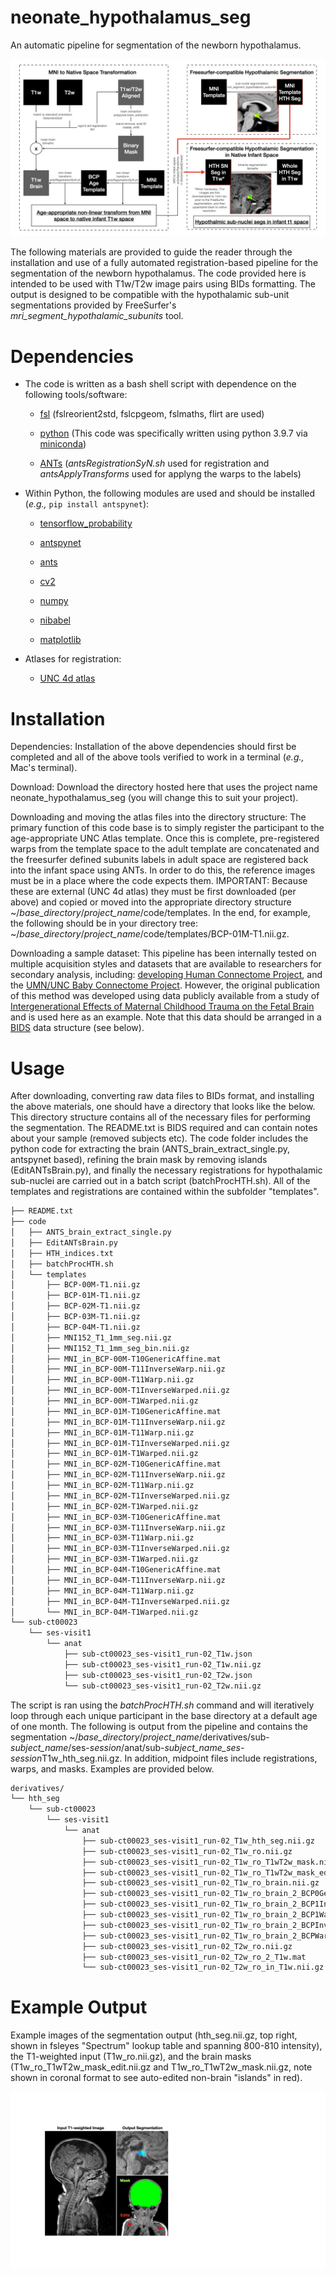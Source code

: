 # neonate_hypothalamus_seg
An automatic pipeline for segmentation of the newborn hypothalamus.

![Pipeline Overview](PipelineOverview.jpeg)

The following materials are provided to guide the reader through the installation and use of a fully automated registration-based pipeline for the segmentation of the newborn hypothalamus. The code provided here is intended to be used with T1w/T2w image pairs using BIDs formatting. The output is designed to be compatible with the hypothalamic sub-unit segmentations provided by FreeSurfer's *mri_segment_hypothalamic_subunits* tool.

# Dependencies

* The code is written as a bash shell script with dependence on the following tools/software:

  * [fsl](https://fsl.fmrib.ox.ac.uk/fsl/fslwiki/FslInstallation) (fslreorient2std, fslcpgeom, fslmaths, flirt are used)

  * [python](https://www.python.org/downloads/) (This code was specifically written using python 3.9.7 via [miniconda](https://docs.conda.io/en/main/miniconda.html))

  * [ANTs](http://stnava.github.io/ANTs/) (*antsRegistrationSyN.sh* used for registration and *antsApplyTransforms* used for applyng the warps to the labels)

* Within Python, the following modules are used and should be installed (*e.g.,* `pip install antspynet`):

  * [tensorflow_probability](https://www.tensorflow.org/probability/install)

  * [antspynet](https://pypi.org/project/antspynet/)

  * [ants](https://pypi.org/project/ants/)

  * [cv2](https://pypi.org/project/opencv-python/)

  * [numpy](https://pypi.org/project/numpy/)

  * [nibabel](https://pypi.org/project/nibabel/)

  * [matplotlib](https://pypi.org/project/matplotlib/)

* Atlases for registration:

  * [UNC 4d atlas](https://www.nitrc.org/projects/uncbcp_4d_atlas/)

# Installation

Dependencies: Installation of the above dependencies should first be completed and all of the above tools verified to work  in a terminal (*e.g.,* Mac's terminal).

Download: Download the directory hosted here that uses the project name neonate_hypothalamus_seg (you will change this to suit your project). 

Downloading and moving the atlas files into the directory structure: The primary function of this code base is to simply register the participant to the age-appropriate UNC Atlas template. Once this is complete, pre-registered warps from the template space to the adult template are concatenated and the freesurfer defined subunits labels in adult space are registered back into the infant space using ANTs. In order to do this, the reference images must be in a place where the code expects them. IMPORTANT: Because these are external (UNC 4d atlas) they must be first downloaded (per above) and copied or moved into the appropriate directory structure ~/*base_directory*/*project_name*/code/templates. In the end, for example, the following should be in your directory tree: ~/*base_directory*/*project_name*/code/templates/BCP-01M-T1.nii.gz.

Downloading a sample dataset: This pipeline has been internally tested on multiple acquisition styles and datasets that are available to researchers for secondary analysis, including: [developing Human Connectome Project](http://www.developingconnectome.org/data-release/data-release-user-guide/), and the [UMN/UNC Baby Connectome Project](https://nda.nih.gov/edit_collection.html?id=2848). However, the original publication of this method was developed using data publicly available from a study of [Intergenerational Effects of Maternal Childhood Trauma on the Fetal Brain](https://nda.nih.gov/edit_collection.html?id=2308) and is used here as an example. Note that this data should be arranged in a [BIDS](https://bids-specification.readthedocs.io/en/stable/) data structure (see below).

# Usage

After downloading, converting raw data files to BIDs format, and installing the above materials, one should have a directory that looks like the below. This directory structure contains all of the necessary files for performing the segmentation. The README.txt is BIDS required and can contain notes about your sample (removed subjects etc). The code folder includes the python code for extracting the brain (ANTS_brain_extract_single.py, antspynet based), refining the brain mask by removing islands (EditANTsBrain.py), and finally the necessary registrations for hypothalamic sub-nuclei are carried out in a batch script (batchProcHTH.sh). All of the templates and registrations are contained within the subfolder "templates".

```bash
├── README.txt
├── code
│   ├── ANTS_brain_extract_single.py
│   ├── EditANTsBrain.py
│   ├── HTH_indices.txt
│   ├── batchProcHTH.sh
│   └── templates
│       ├── BCP-00M-T1.nii.gz
│       ├── BCP-01M-T1.nii.gz
│       ├── BCP-02M-T1.nii.gz
│       ├── BCP-03M-T1.nii.gz
│       ├── BCP-04M-T1.nii.gz
│       ├── MNI152_T1_1mm_seg.nii.gz
│       ├── MNI152_T1_1mm_seg_bin.nii.gz
│       ├── MNI_in_BCP-00M-T10GenericAffine.mat
│       ├── MNI_in_BCP-00M-T11InverseWarp.nii.gz
│       ├── MNI_in_BCP-00M-T11Warp.nii.gz
│       ├── MNI_in_BCP-00M-T1InverseWarped.nii.gz
│       ├── MNI_in_BCP-00M-T1Warped.nii.gz
│       ├── MNI_in_BCP-01M-T10GenericAffine.mat
│       ├── MNI_in_BCP-01M-T11InverseWarp.nii.gz
│       ├── MNI_in_BCP-01M-T11Warp.nii.gz
│       ├── MNI_in_BCP-01M-T1InverseWarped.nii.gz
│       ├── MNI_in_BCP-01M-T1Warped.nii.gz
│       ├── MNI_in_BCP-02M-T10GenericAffine.mat
│       ├── MNI_in_BCP-02M-T11InverseWarp.nii.gz
│       ├── MNI_in_BCP-02M-T11Warp.nii.gz
│       ├── MNI_in_BCP-02M-T1InverseWarped.nii.gz
│       ├── MNI_in_BCP-02M-T1Warped.nii.gz
│       ├── MNI_in_BCP-03M-T10GenericAffine.mat
│       ├── MNI_in_BCP-03M-T11InverseWarp.nii.gz
│       ├── MNI_in_BCP-03M-T11Warp.nii.gz
│       ├── MNI_in_BCP-03M-T1InverseWarped.nii.gz
│       ├── MNI_in_BCP-03M-T1Warped.nii.gz
│       ├── MNI_in_BCP-04M-T10GenericAffine.mat
│       ├── MNI_in_BCP-04M-T11InverseWarp.nii.gz
│       ├── MNI_in_BCP-04M-T11Warp.nii.gz
│       ├── MNI_in_BCP-04M-T1InverseWarped.nii.gz
│       └── MNI_in_BCP-04M-T1Warped.nii.gz
└── sub-ct00023
    └── ses-visit1
        └── anat
            ├── sub-ct00023_ses-visit1_run-02_T1w.json
            ├── sub-ct00023_ses-visit1_run-02_T1w.nii.gz
            ├── sub-ct00023_ses-visit1_run-02_T2w.json
            └── sub-ct00023_ses-visit1_run-02_T2w.nii.gz
```

The script is ran using the *batchProcHTH.sh* command and will iteratively loop through each unique participant in the base directory at a default age of one month. The following is output from the pipeline and contains the segmentation ~/*base_directory*/*project_name*/derivatives/sub-*subject_name*/ses-*session*/anat/sub-*subject_name_ses-session*T1w_hth_seg.nii.gz. In addition, midpoint files include registrations, warps, and masks. Examples are provided below. 

```bash
derivatives/
└── hth_seg
    └── sub-ct00023
        └── ses-visit1
            └── anat
                ├── sub-ct00023_ses-visit1_run-02_T1w_hth_seg.nii.gz
                ├── sub-ct00023_ses-visit1_run-02_T1w_ro.nii.gz
                ├── sub-ct00023_ses-visit1_run-02_T1w_ro_T1wT2w_mask.nii.gz
                ├── sub-ct00023_ses-visit1_run-02_T1w_ro_T1wT2w_mask_edit.nii.gz
                ├── sub-ct00023_ses-visit1_run-02_T1w_ro_brain.nii.gz
                ├── sub-ct00023_ses-visit1_run-02_T1w_ro_brain_2_BCP0GenericAffine.mat
                ├── sub-ct00023_ses-visit1_run-02_T1w_ro_brain_2_BCP1InverseWarp.nii.gz
                ├── sub-ct00023_ses-visit1_run-02_T1w_ro_brain_2_BCP1Warp.nii.gz
                ├── sub-ct00023_ses-visit1_run-02_T1w_ro_brain_2_BCPInverseWarped.nii.gz
                ├── sub-ct00023_ses-visit1_run-02_T1w_ro_brain_2_BCPWarped.nii.gz
                ├── sub-ct00023_ses-visit1_run-02_T2w_ro.nii.gz
                ├── sub-ct00023_ses-visit1_run-02_T2w_ro_2_T1w.mat
                └── sub-ct00023_ses-visit1_run-02_T2w_ro_in_T1w.nii.gz
```

# Example Output

Example images of the segmentation output (hth_seg.nii.gz, top right, shown in fsleyes "Spectrum" lookup table and spanning 800-810 intensity), the T1-weighted input (T1w_ro.nii.gz), and the brain masks (T1w_ro_T1wT2w_mask_edit.nii.gz and T1w_ro_T1wT2w_mask.nii.gz, note shown in coronal format to see auto-edited non-brain "islands" in red).

![Example Images](ExampleSegs.jpeg)
